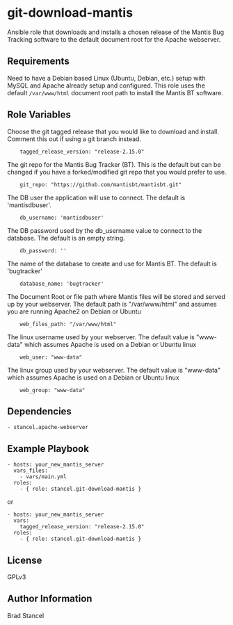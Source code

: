 git-download-mantis
=========

Ansible role that downloads and installs a chosen release of the Mantis Bug Tracking software to the default document root for the Apache webserver.

Requirements
------------

Need to have a Debian based Linux (Ubuntu, Debian, etc.) setup with MySQL and Apache already setup and configured. This role uses the default `/var/www/html` document root path to install the Mantis BT software.

Role Variables
--------------

Choose the git tagged release that you would like to download and install. Comment this out if using a git branch instead.
```
	tagged_release_version: "release-2.15.0"
```
The git repo for the Mantis Bug Tracker (BT). This is the default but can be changed if you have a forked/modified git repo that you would prefer to use.
```
	git_repo: "https://github.com/mantisbt/mantisbt.git"
```
The DB user the application will use to connect. The default is 'mantisdbuser'. 
```
	db_username: 'mantisdbuser'
``` 
The DB password used by the db_username value to connect to the database. The default is an empty string.

```
	db_password: ''
```
The name of the database to create and use for Mantis BT. The default is 'bugtracker'
```
	database_name: 'bugtracker'
```
The Document Root or file path where Mantis files will be stored and served up by your webserver. The default path is "/var/www/html" and assumes you are running Apache2 on Debian or Ubuntu
```
	web_files_path: "/var/www/html"
```
The linux username used by your webserver. The default value is "www-data" which assumes Apache is used on a Debian or Ubuntu linux
```
	web_user: "www-data"
```
The linux group used by your webserver. The default value is "www-data" which assumes Apache is used on a Debian or Ubuntu linux
```
	web_group: "www-data"
```

Dependencies
------------

	- stancel.apache-webserver

Example Playbook
----------------

	- hosts: your_new_mantis_server
	  vars_files:
	    - vars/main.yml
	  roles:
	    - { role: stancel.git-download-mantis }


or 


	- hosts: your_new_mantis_server 
	  vars:
		tagged_release_version: "release-2.15.0"
	  roles:
	    - { role: stancel.git-download-mantis }

License
-------

GPLv3

Author Information
------------------

Brad Stancel

